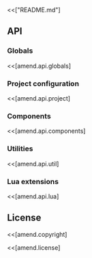 <<["README.md"]

## API

### Globals

<<[amend.api.globals]

### Project configuration

<<[amend.api.project]

### Components

<<[amend.api.components]

### Utilities

<<[amend.api.util]

### Lua extensions

<<[amend.api.lua]

## License

<<[amend.copyright]

<<[amend.license] 

